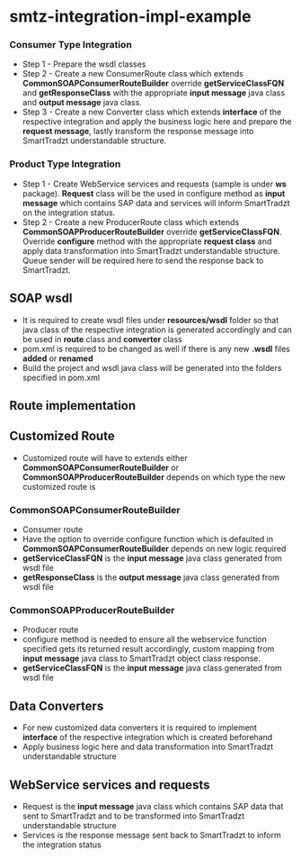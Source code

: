 # smtz-integration-impl-example

### Consumer Type Integration
- Step 1 - Prepare the wsdl classes
- Step 2 - Create a new ConsumerRoute class which extends **CommonSOAPConsumerRouteBuilder** override **getServiceClassFQN** and **getResponseClass** with the appropriate **input message** java class and **output message** java class.
- Step 3 - Create a new Converter class which extends **interface** of the respective integration and apply the business logic here and prepare the **request message**, lastly transform the response message into SmartTradzt understandable structure.

### Product Type Integration
- Step 1 - Create WebService services and requests (sample is under **ws** package). **Request** class will be the used in configure method as **input message** which contains SAP data and services will inform SmartTradzt on the integration status.
- Step 2 - Create a new ProducerRoute class which extends **CommonSOAPProducerRouteBuilder** override **getServiceClassFQN**. Override **configure** method with the appropriate **request class** and apply data transformation into SmartTradzt understandable structure. Queue sender will be required here to send the response back to SmartTradzt.

## SOAP wsdl
- It is required to create wsdl files under **resources/wsdl** folder so that java class of the respective integration is generated accordingly and can be used in **route** class and **converter** class
- pom.xml is required to be changed as well if there is any new **.wsdl** files **added** or **renamed**
- Build the project and wsdl java class will be generated into the folders specified in pom.xml

## Route implementation
## Customized Route
- Customized route will have to extends either **CommonSOAPConsumerRouteBuilder** or **CommonSOAPProducerRouteBuilder** depends on which type the new customized route is

### CommonSOAPConsumerRouteBuilder
- Consumer route
- Have the option to override configure function which is defaulted in **CommonSOAPConsumerRouteBuilder** depends on new logic required
- **getServiceClassFQN** is the **input message** java class generated from wsdl file
- **getResponseClass** is the **output message** java class generated from wsdl file

### CommonSOAPProducerRouteBuilder
- Producer route
- configure method is needed to ensure all the webservice function specified gets its returned result accordingly, custom mapping from **input message** java class to SmartTradzt object class response.
- **getServiceClassFQN** is the **input message** java class generated from wsdl file

## Data Converters
- For new customized data converters it is required to implement **interface** of the respective integration which is created beforehand
- Apply business logic here and data transformation into SmartTradzt understandable structure

## WebService services and requests
- Request is the **input message** java class which contains SAP data that sent to SmartTradzt and to be transformed into SmartTradzt understandable structure
- Services is the response message sent back to SmartTradzt to inform the integration status
